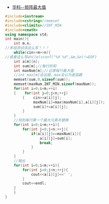 - [华科--矩阵最大值](https://www.nowcoder.com/practice/9c550b6fe85d48bcad5a6025c6dc447d?tpId=40&tqId=21550&tPage=11&rp=11&ru=%2Fta%2Fkaoyan&qru=%2Fta%2Fkaoyan%2Fquestion-ranking)

```c++
#include<iostream>
#include<cstring>//memset
#include<climits>//INT_MIN
#include<cmath>
using namespace std;
int main(){
    int m,n;
//多组测试该这么写！！！
    while(cin>>m>>n){
//或者这么写while(scanf("%d %d",&m,&n)!=EOF)
    int a[m][n];
    int sum[m];//每行的和
    int maxNum[m];//记录每行最大值
    //int max[m]会出错，max会认为是函数
    memset(sum,0,sizeof(sum));
    memset(maxNum,INT_MIN,sizeof(maxNum));
    for(int i=0;i<m;++i)
    {    for(int j=0;j<n;++j)
        {    cin>>a[i][j];
             maxNum[i]=max(maxNum[i],a[i][j]);
             sum[i]+=a[i][j];
        }
    }
    //找到每行第一个最大元素并替换
    for(int i=0;i<m;++i){
        for(int j=0;j<n;++j){
            if(a[i][j]==maxNum[i]){
                a[i][j]=sum[i];
                break;
            }
        }
    }
    //输出
    for(int i=0;i<m;++i){
        for(int j=0;j<n;++j){
            cout<<a[i][j]<<' ';
        }
        cout<<endl;
    }    
    }  
}
```
